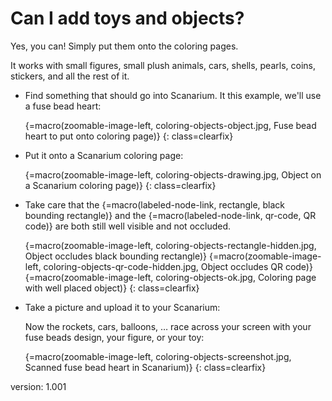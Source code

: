 # Can I add toys and objects?

Yes, you can!
Simply put them onto the coloring pages.

It works with small figures, small plush animals, cars, shells, pearls, coins, stickers, and all the rest of it.

* Find something that should go into Scanarium.
    It this example, we'll use a fuse bead heart:

    {=macro(zoomable-image-left, coloring-objects-object.jpg, Fuse bead heart to put onto coloring page)}
{: class=clearfix}

* Put it onto a Scanarium coloring page:

    {=macro(zoomable-image-left, coloring-objects-drawing.jpg, Object on a Scanarium coloring page)}
{: class=clearfix}

* Take care that the {=macro(labeled-node-link, rectangle, black bounding rectangle)} and the {=macro(labeled-node-link, qr-code, QR code)} are both still well visible and not occluded.

    {=macro(zoomable-image-left, coloring-objects-rectangle-hidden.jpg, Object occludes black bounding rectangle)}
    {=macro(zoomable-image-left, coloring-objects-qr-code-hidden.jpg, Object occludes QR code)}
    {=macro(zoomable-image-left, coloring-objects-ok.jpg, Coloring page with well placed object)}
{: class=clearfix}

* Take a picture and upload it to your Scanarium:

    Now the rockets, cars, balloons, … race across your screen with your fuse beads design, your figure, or your toy:

    {=macro(zoomable-image-left, coloring-objects-screenshot.jpg, Scanned fuse bead heart in Scanarium)}
{: class=clearfix}


version: 1.001
